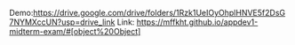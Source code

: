 Demo:https://drive.google.com/drive/folders/1Rzk1UeIOyOhplHNVE5f2DsG7NYMXccUN?usp=drive_link
Link: https://mffkht.github.io/appdev1-midterm-exam/#[object%20Object]
